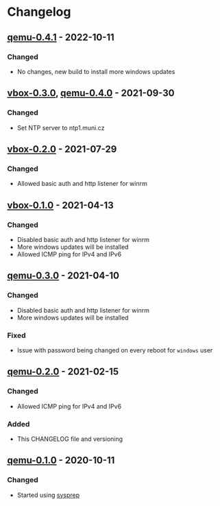 # Changelog

## [qemu-0.4.1] - 2022-10-11
### Changed
- No changes, new build to install more windows updates

## [vbox-0.3.0], [qemu-0.4.0] - 2021-09-30
### Changed
- Set NTP server to ntp1.muni.cz

## [vbox-0.2.0] - 2021-07-29
### Changed
- Allowed basic auth and http listener for winrm

## [vbox-0.1.0] - 2021-04-13
### Changed
- Disabled basic auth and http listener for winrm
- More windows updates will be installed
- Allowed ICMP ping for IPv4 and IPv6

## [qemu-0.3.0] - 2021-04-10
### Changed
- Disabled basic auth and http listener for winrm
- More windows updates will be installed
### Fixed
- Issue with password being changed on every reboot for `windows` user

## [qemu-0.2.0] - 2021-02-15
### Changed
- Allowed ICMP ping for IPv4 and IPv6
### Added
- This CHANGELOG file and versioning

## [qemu-0.1.0] - 2020-10-11
### Changed
- Started using [sysprep](https://docs.microsoft.com/en-us/windows-hardware/manufacture/desktop/sysprep--generalize--a-windows-installation)


[qemu-0.1.0]: https://gitlab.ics.muni.cz/muni-kypo-images/windows-server-2019/-/tree/eb4a46ac34d2013967e73b3d7193c1624b6698a4
[qemu-0.2.0]: https://gitlab.ics.muni.cz/muni-kypo-images/windows-server-2019/-/tree/qemu-0.2.0
[qemu-0.3.0]: https://gitlab.ics.muni.cz/muni-kypo-images/windows-server-2019/-/tree/qemu-0.3.0
[qemu-0.4.0]: https://gitlab.ics.muni.cz/muni-kypo-images/windows-server-2019/-/tree/qemu-0.4.0
[qemu-0.4.1]: https://gitlab.ics.muni.cz/muni-kypo-images/windows-server-2019/-/tree/qemu-0.4.1
[vbox-0.1.0]: https://gitlab.ics.muni.cz/muni-kypo-images/windows-server-2019/-/tree/vbox-0.1.0
[vbox-0.2.0]: https://gitlab.ics.muni.cz/muni-kypo-images/windows-server-2019/-/tree/vbox-0.2.0
[vbox-0.3.0]: https://gitlab.ics.muni.cz/muni-kypo-images/windows-server-2019/-/tree/vbox-0.3.0
